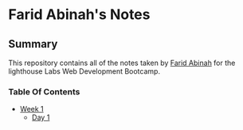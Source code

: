 # Farid Abinah's Notes
## Summary
This repository contains all of the notes taken by [Farid Abinah](https://github.com/faridAbinah) for the lighthouse Labs Web Development Bootcamp.


### Table Of Contents
* [Week 1](/week_1)
  * [Day 1](/week_1/day_1)


